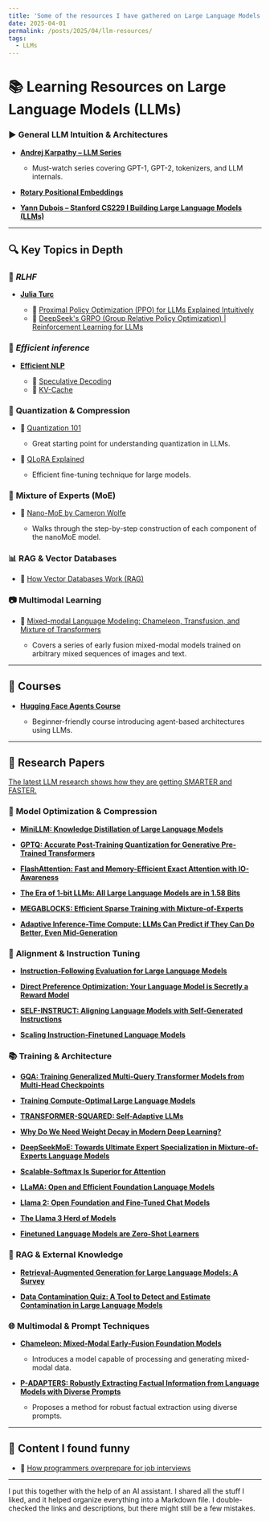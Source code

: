 ```yaml
---
title: 'Some of the resources I have gathered on Large Language Models (LLMs)'
date: 2025-04-01
permalink: /posts/2025/04/llm-resources/
tags:
  - LLMs
---
```


# 📚 Learning Resources on Large Language Models (LLMs)


### ▶️ **General LLM Intuition & Architectures**

* **[Andrej Karpathy – LLM Series](https://www.youtube.com/@AndrejKarpathy)**

  * Must-watch series covering GPT-1, GPT-2, tokenizers, and LLM internals.
* **[Rotary Positional Embeddings](https://www.youtube.com/watch?v=o29P0Kpobz0)**
*  **[Yann Dubois – Stanford CS229 I Building Large Language Models (LLMs)](https://www.youtube.com/watch?v=9vM4p9NN0Ts&t=1021s)**
---

## 🔍 **Key Topics in Depth**

### 🧮 ***RLHF***

* **[Julia Turc](https://www.youtube.com/@juliaturc1)**

  * 🔗 [Proximal Policy Optimization (PPO) for LLMs Explained Intuitively
](https://www.youtube.com/watch?v=8jtAzxUwDj0)
  * 🔗 [DeepSeek's GRPO (Group Relative Policy Optimization) | Reinforcement Learning for LLMs
](https://www.youtube.com/watch?v=xT4jxQUl0X8&t=990s)

### 🧮 ***Efficient inference***

* **[Efficient NLP](https://www.youtube.com/@EfficientNLP)**

  * 🔗 [Speculative Decoding](https://www.youtube.com/watch?v=S-8yr_RibJ4)
  * 🔗 [KV-Cache](https://www.youtube.com/watch?v=80bIUggRJf4)

### 🧮 **Quantization & Compression**

* 🔗 [Quantization 101](https://www.youtube.com/watch?v=0VdNflU08yA)

  * Great starting point for understanding quantization in LLMs.
* 🔗 [QLoRA Explained](https://www.youtube.com/watch?v=XpoKB3usmKc)

  * Efficient fine-tuning technique for large models.

### 🧠 **Mixture of Experts (MoE)**

* 📰 [Nano-MoE by Cameron Wolfe](https://cameronrwolfe.substack.com/p/nano-moe)

  * Walks through the step-by-step construction of each component of the nanoMoE model. 

### 📊 **RAG & Vector Databases**

* 🔗 [How Vector Databases Work (RAG)](https://www.youtube.com/watch?v=035I2WKj5F0)


### 📷 **Multimodal Learning**

* 🔗 [Mixed-modal Language Modeling: Chameleon, Transfusion, and Mixture of Transformers](https://www.youtube.com/watch?v=JYMXlmSM_Ew&t=3494s)

  * Covers a series of early fusion mixed-modal models trained on arbitrary mixed sequences of images and text.

---

## 🧠 **Courses**

* **[Hugging Face Agents Course](https://huggingface.co/learn/agents-course/unit0/introduction)**

  * Beginner-friendly course introducing agent-based architectures using LLMs.

---

## 🔬 **Research Papers**

[The latest LLM research shows how they are getting SMARTER and FASTER.](https://www.youtube.com/watch?v=_Y3BfN9v3sA&t=2s)
### 🔧 **Model Optimization & Compression**

* **[MiniLLM: Knowledge Distillation of Large Language Models](https://arxiv.org/abs/2306.08543)**


* **[GPTQ: Accurate Post-Training Quantization for Generative Pre-Trained Transformers](https://arxiv.org/abs/2210.17323)**

* **[FlashAttention: Fast and Memory-Efficient Exact Attention with IO-Awareness](https://arxiv.org/abs/2205.14135)**


* **[The Era of 1-bit LLMs: All Large Language Models are in 1.58 Bits](https://arxiv.org/abs/2402.17764)**

* **[MEGABLOCKS: Efficient Sparse Training with Mixture-of-Experts](https://arxiv.org/abs/2211.15841)**


* **[Adaptive Inference-Time Compute: LLMs Can Predict if They Can Do Better, Even Mid-Generation](https://arxiv.org/abs/2410.02725)**


### 🧠 **Alignment & Instruction Tuning**

* **[Instruction-Following Evaluation for Large Language Models](https://arxiv.org/abs/2311.07911)**


* **[Direct Preference Optimization: Your Language Model is Secretly a Reward Model](https://arxiv.org/abs/2305.18290)**


* **[SELF-INSTRUCT: Aligning Language Models with Self-Generated Instructions](https://arxiv.org/abs/2212.10560)**


* **[Scaling Instruction-Finetuned Language Models](https://arxiv.org/abs/2210.11416)**



### 📚 **Training & Architecture**

* **[GQA: Training Generalized Multi-Query Transformer Models from Multi-Head Checkpoints](https://arxiv.org/abs/2305.13245)**

* **[Training Compute-Optimal Large Language Models](https://arxiv.org/abs/2203.15556)**

* **[TRANSFORMER-SQUARED: Self-Adaptive LLMs](https://arxiv.org/abs/2501.06252)**

* **[Why Do We Need Weight Decay in Modern Deep Learning?](https://arxiv.org/abs/2310.04415)**

* **[DeepSeekMoE: Towards Ultimate Expert Specialization in Mixture-of-Experts Language Models](https://arxiv.org/abs/2401.06066)**

* **[Scalable-Softmax Is Superior for Attention](https://arxiv.org/abs/2501.19399)**


* **[LLaMA: Open and Efficient Foundation Language Models](https://arxiv.org/abs/2302.13971)**


* **[Llama 2: Open Foundation and Fine-Tuned Chat Models](https://arxiv.org/abs/2307.09288)**


* **[The Llama 3 Herd of Models](https://arxiv.org/abs/2407.21783)**


* **[Finetuned Language Models are Zero-Shot Learners](https://arxiv.org/abs/2109.01652)**


### 🧩 **RAG & External Knowledge**

* **[Retrieval-Augmented Generation for Large Language Models: A Survey](https://arxiv.org/abs/2312.10997)**


* **[Data Contamination Quiz: A Tool to Detect and Estimate Contamination in Large Language Models](https://arxiv.org/abs/2311.06233)**


### 🌐 **Multimodal & Prompt Techniques**

* **[Chameleon: Mixed-Modal Early-Fusion Foundation Models](https://arxiv.org/abs/2405.09818)**

  * Introduces a model capable of processing and generating mixed-modal data.

* **[P-ADAPTERS: Robustly Extracting Factual Information from Language Models with Diverse Prompts](https://arxiv.org/abs/2110.07280)**

  * Proposes a method for robust factual extraction using diverse prompts.

---

## 💼 **Content I found funny**

* 🔗 [How programmers overprepare for job interviews](https://www.youtube.com/watch?v=5bId3N7QZec)

---

I put this together with the help of an AI assistant. I shared all the stuff I liked, and it helped organize everything into a Markdown file. I double-checked the links and descriptions, but there might still be a few mistakes.